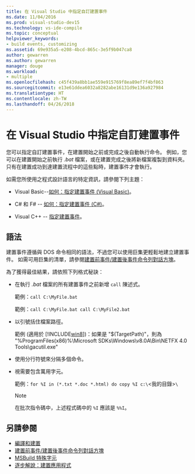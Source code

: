 ```yaml
---
title: 在 Visual Studio 中指定自訂建置事件
ms.date: 11/04/2016
ms.prod: visual-studio-dev15
ms.technology: vs-ide-compile
ms.topic: conceptual
helpviewer_keywords:
- build events, customizing
ms.assetid: 69e935a5-e208-4bcd-865c-3e5f9b047ca8
author: gewarren
ms.author: gewarren
manager: douge
ms.workload:
- multiple
ms.openlocfilehash: c45f439a8bb1ae559e915769f8ea89ef7f4bf863
ms.sourcegitcommit: e13e61ddea6032a8282abe16131d9e136a927984
ms.translationtype: HT
ms.contentlocale: zh-TW
ms.lasthandoff: 04/26/2018
---
```

# <a name="specify-custom-build-events-in-visual-studio"></a>在 Visual Studio 中指定自訂建置事件

您可以指定自訂建置事件，在建置開始之前或完成之後自動執行命令。 例如，您可以在建置開始之前執行 *.bat* 檔案，或在建置完成之後將新檔案複製到資料夾。 只有在建置成功到達建置流程中的這些點時，建置事件才會執行。

 如需您所使用之程式設計語言的特定資訊，請參閱下列主題：

-   Visual Basic--[如何：指定建置事件 (Visual Basic)](../ide/how-to-specify-build-events-visual-basic.md)。

-   C# 和 F# -- [如何：指定建置事件 (C#)](../ide/how-to-specify-build-events-csharp.md)。

-   Visual C++ -- [指定建置事件](/cpp/ide/specifying-build-events)。

## <a name="syntax"></a>語法

建置事件遵循與 DOS 命令相同的語法，不過您可以使用巨集更輕鬆地建立建置事件。 如需可用巨集的清單，請參閱[建置前事件/建置後事件命令列對話方塊](../ide/reference/pre-build-event-post-build-event-command-line-dialog-box.md)。

 為了獲得最佳結果，請依照下列格式秘訣：

-   在執行 *.bat* 檔案的所有建置事件之前新增 `call` 陳述式。

     範例：`call C:\MyFile.bat`

     範例：`call C:\MyFile.bat call C:\MyFile2.bat`

-   以引號括住檔案路徑。

     範例 (適用於 [!INCLUDE[win8](../debugger/includes/win8_md.md)])：如果是 "$(TargetPath)"，則為 "%ProgramFiles(x86)%\Microsoft SDKs\Windows\v8.0A\Bin\NETFX 4.0 Tools\gacutil.exe"

-   使用分行符號來分隔多個命令。

-   視需要包含萬用字元。

     範例：`for %I in (*.txt *.doc *.html) do copy %I c:\`<我的目錄>`\`

    > [!NOTE]
    >  在批次指令碼中，上述程式碼中的 `%I` 應該是 `%%I`。

## <a name="see-also"></a>另請參閱

- [編譯和建置](../ide/compiling-and-building-in-visual-studio.md)
- [建置前事件/建置後事件命令列對話方塊](../ide/reference/pre-build-event-post-build-event-command-line-dialog-box.md)
- [MSBuild 特殊字元](../msbuild/msbuild-special-characters.md)
- [逐步解說：建置應用程式](../ide/walkthrough-building-an-application.md)
